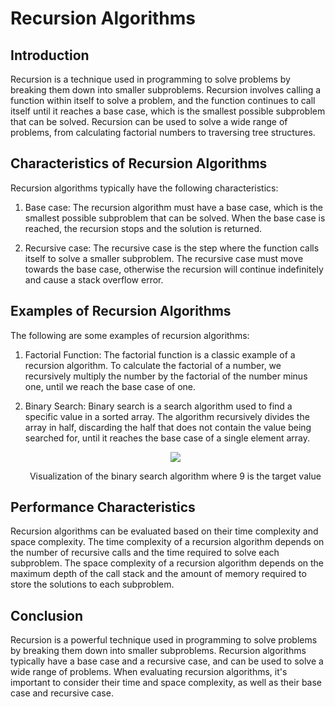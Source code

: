 # Recursion Algorithms

## Introduction

Recursion is a technique used in programming to solve problems by breaking them down into smaller subproblems. Recursion involves calling a function within itself to solve a problem, and the function continues to call itself until it reaches a base case, which is the smallest possible subproblem that can be solved. Recursion can be used to solve a wide range of problems, from calculating factorial numbers to traversing tree structures.

## Characteristics of Recursion Algorithms

Recursion algorithms typically have the following characteristics:

1. Base case: The recursion algorithm must have a base case, which is the smallest possible subproblem that can be solved. When the base case is reached, the recursion stops and the solution is returned.

2. Recursive case: The recursive case is the step where the function calls itself to solve a smaller subproblem. The recursive case must move towards the base case, otherwise the recursion will continue indefinitely and cause a stack overflow error.

## Examples of Recursion Algorithms

The following are some examples of recursion algorithms:

1. Factorial Function: The factorial function is a classic example of a recursion algorithm. To calculate the factorial of a number, we recursively multiply the number by the factorial of the number minus one, until we reach the base case of one.

2. Binary Search: Binary search is a search algorithm used to find a specific value in a sorted array. The algorithm recursively divides the array in half, discarding the half that does not contain the value being searched for, until it reaches the base case of a single element array.
    <div align="center">
        <img src="https://upload.wikimedia.org/wikipedia/commons/thumb/c/c1/Binary-search-work.gif/220px-Binary-search-work.gif">
        <p>Visualization of the binary search algorithm where 9 is the target value</p>
    </div>

## Performance Characteristics

Recursion algorithms can be evaluated based on their time complexity and space complexity. The time complexity of a recursion algorithm depends on the number of recursive calls and the time required to solve each subproblem. The space complexity of a recursion algorithm depends on the maximum depth of the call stack and the amount of memory required to store the solutions to each subproblem.

## Conclusion

Recursion is a powerful technique used in programming to solve problems by breaking them down into smaller subproblems. Recursion algorithms typically have a base case and a recursive case, and can be used to solve a wide range of problems. When evaluating recursion algorithms, it's important to consider their time and space complexity, as well as their base case and recursive case.